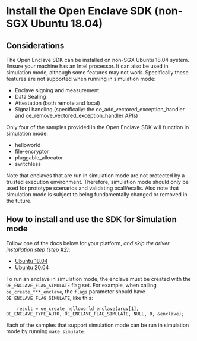 # Install the Open Enclave SDK (non-SGX Ubuntu 18.04)

## Considerations
The Open Enclave SDK can be installed on non-SGX Ubuntu 18.04 system. Ensure your machine has an Intel processor. It can also be used in simulation mode, although some features may not work. Specifically these features are not supported when running in simulation mode:
- Enclave signing and measurement
- Data Sealing
- Attestation (both remote and local)
- Signal handling (specifically: the oe_add_vectored_exception_handler and oe_remove_vectored_exception_handler APIs)

Only four of the samples provided in the Open Enclave SDK will function in simulation mode:
- helloworld
- file-encryptor
- pluggable_allocator
- switchless

Note that enclaves that are run in simulation mode are not protected by a trusted execution environment. Therefore, simulation mode should only be used for prototype scenarios and validating ocall/ecalls.
Also note that simulation mode is subject to being fundamentally changed or removed in the future.

## How to install and use the SDK for Simulation mode

Follow one of the docs below for your platform, _and skip the driver installation step (step #2)_:
- [Ubuntu 18.04](install_oe_sdk-Ubuntu_18.04.md)
- [Ubuntu 20.04](install_oe_sdk-Ubuntu_20.04.md)

To run an enclave in simulation mode, the enclave must be created with the `OE_ENCLAVE_FLAG_SIMULATE` flag set.
For example, when calling `oe_create_***_enclave`, the `flags` parameter should have `OE_ENCLAVE_FLAG_SIMULATE`, like this:
```
    result = oe_create_helloworld_enclave(argv[1], OE_ENCLAVE_TYPE_AUTO, OE_ENCLAVE_FLAG_SIMULATE, NULL, 0, &enclave);
```

Each of the samples that support simulation mode can be run in simulation mode by running `make simulate`.
